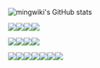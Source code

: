 ![mingwiki's GitHub stats](https://github-readme-stats.vercel.app/api?username=mingwiki&show_icons=true&theme=radical)

![](https://img.shields.io/badge/VScode-blue?style=for-the-badge&logo=visualstudiocode)![](https://img.shields.io/badge/neovim-2bc451?style=for-the-badge&logo=neovim)![](https://img.shields.io/badge/chrome-3366b7?style=for-the-badge&logo=google-chrome)![](https://img.shields.io/badge/edge-30c1e6?style=for-the-badge&logo=microsoftedge)

![](https://img.shields.io/badge/Debian-red?style=for-the-badge&logo=debian)![](https://img.shields.io/badge/docker-2CB7EC?style=for-the-badge&logo=docker)![](https://img.shields.io/badge/openresty-74C053?style=for-the-badge&logo=nginx)![](https://img.shields.io/badge/postgresql-3bc9db?style=for-the-badge&logo=postgresql)

![](https://img.shields.io/badge/es6-CEB331?style=for-the-badge&logo=javascript)![](https://img.shields.io/badge/eslint-8080F2?style=for-the-badge&logo=eslint)![](https://img.shields.io/badge/nodejs-67bc5c?style=for-the-badge&logo=node.js)![](https://img.shields.io/badge/react-8ba3c9?style=for-the-badge&logo=react)![](https://img.shields.io/badge/mobx-c48866?style=for-the-badge&logo=mobx)![](https://img.shields.io/badge/nextjs-3b4252?style=for-the-badge&logo=vercel)![](https://img.shields.io/badge/vite-562a82?style=for-the-badge&logo=vite)
<!-- ![](https://img.shields.io/badge/reactrouter-d37689?style=for-the-badge&logo=react-router) -->

<!-- ![](https://img.shields.io/badge/styled-935166?style=for-the-badge&logo=styled-components) -->


<!-- ![](https://img.shields.io/badge/webpack-1C74BA?style=for-the-badge&logo=webpack)![](https://img.shields.io/badge/babel-ccb233?style=for-the-badge&logo=babel) -->

<!-- ![](https://img.shields.io/badge/pug-593830?style=for-the-badge&logo=pug)![](https://img.shields.io/badge/reveal-918628?style=for-the-badge&logo=reveal.js)![](https://img.shields.io/badge/scss-b7457c?style=for-the-badge&logo=sass)![](https://img.shields.io/badge/html5-af3e1f?style=for-the-badge&logo=html5)![](https://img.shields.io/badge/markdown-ada9a9?style=for-the-badge&logo=markdown)
 -->
<!-- ![](https://img.shields.io/badge/vue3-33A06F?style=for-the-badge&logo=vue.js)
![](https://img.shields.io/badge/jquery-78CFF5?style=for-the-badge&logo=jquery) -->
